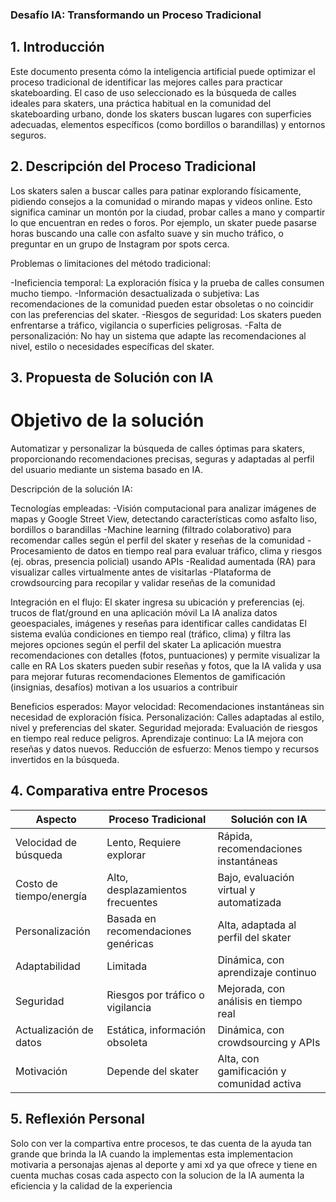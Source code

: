### Desafío IA: Transformando un Proceso Tradicional

## 1. Introducción
  Este documento presenta cómo la inteligencia artificial puede optimizar el proceso tradicional de identificar las mejores calles para practicar skateboarding. El caso de uso seleccionado es la búsqueda de calles ideales para skaters, una práctica habitual en la comunidad del skateboarding urbano, donde los skaters buscan lugares con superficies adecuadas, elementos específicos (como bordillos o barandillas) y entornos seguros.
  
## 2. Descripción del Proceso Tradicional
  Los skaters salen a buscar calles para patinar explorando físicamente, pidiendo consejos a la comunidad o mirando mapas y videos online. Esto significa caminar un montón por la ciudad, probar calles a mano y compartir lo que encuentran en redes o foros. Por ejemplo, un skater puede pasarse horas buscando una calle con asfalto suave y sin mucho tráfico, o preguntar en un grupo de Instagram por spots cerca.
  
  Problemas o limitaciones del método tradicional:
  
  -Ineficiencia temporal: La exploración física y la prueba de calles consumen mucho tiempo.
  -Información desactualizada o subjetiva: Las recomendaciones de la comunidad pueden estar obsoletas o no coincidir con las preferencias del skater.
  -Riesgos de seguridad: Los skaters pueden enfrentarse a tráfico, vigilancia o superficies peligrosas.
  -Falta de personalización: No hay un sistema que adapte las recomendaciones al nivel, estilo o necesidades específicas del skater.

## 3. Propuesta de Solución con IA

# Objetivo de la solución
  Automatizar y personalizar la búsqueda de calles óptimas para skaters, proporcionando recomendaciones precisas, seguras y adaptadas al perfil del usuario mediante un sistema basado en IA.
  
  Descripción de la solución IA:

  Tecnologías empleadas:
  -Visión computacional para analizar imágenes de mapas y Google Street View, detectando características como asfalto liso, bordillos o barandillas
  -Machine learning (filtrado colaborativo) para recomendar calles según el perfil del skater y reseñas de la comunidad
  -Procesamiento de datos en tiempo real para evaluar tráfico, clima y riesgos (ej. obras, presencia policial) usando APIs
  -Realidad aumentada (RA) para visualizar calles virtualmente antes de visitarlas
  -Plataforma de crowdsourcing para recopilar y validar reseñas de la comunidad
  
  Integración en el flujo:
  El skater ingresa su ubicación y preferencias (ej. trucos de flat/ground en una aplicación móvil
  La IA analiza datos geoespaciales, imágenes y reseñas para identificar calles candidatas
  El sistema evalúa condiciones en tiempo real (tráfico, clima) y filtra las mejores opciones según el perfil del skater
  La aplicación muestra recomendaciones con detalles (fotos, puntuaciones) y permite visualizar la calle en RA
  Los skaters pueden subir reseñas y fotos, que la IA valida y usa para mejorar futuras recomendaciones
  Elementos de gamificación (insignias, desafíos) motivan a los usuarios a contribuir
  
  Beneficios esperados:
  Mayor velocidad: Recomendaciones instantáneas sin necesidad de exploración física.
  Personalización: Calles adaptadas al estilo, nivel y preferencias del skater.
  Seguridad mejorada: Evaluación de riesgos en tiempo real reduce peligros.
  Aprendizaje continuo: La IA mejora con reseñas y datos nuevos.
  Reducción de esfuerzo: Menos tiempo y recursos invertidos en la búsqueda.

## 4. Comparativa entre Procesos

| Aspecto                    | Proceso Tradicional                 | Solución con IA                           |
|----------------------------|-------------------------------------|-------------------------------------------|
| Velocidad de búsqueda      | Lento, Requiere explorar            | Rápida, recomendaciones instantáneas      |
| Costo de tiempo/energía    | Alto, desplazamientos frecuentes    | Bajo, evaluación virtual y automatizada   |
| Personalización            | Basada en recomendaciones genéricas | Alta, adaptada al perfil del skater       |
| Adaptabilidad              | Limitada                            | Dinámica, con aprendizaje continuo        |
| Seguridad	                 | Riesgos por tráfico o vigilancia	   | Mejorada, con análisis en tiempo real     |
| Actualización de datos	   | Estática, información obsoleta	     | Dinámica, con crowdsourcing y APIs        |
| Motivación                 | Depende del skater	                 | Alta, con gamificación y comunidad activa |

## 5. Reflexión Personal

Solo con ver la compartiva entre procesos, te das cuenta de la ayuda tan grande que brinda la IA cuando la implementas
esta implementacion motivaria a personajas ajenas al deporte y ami xd ya que ofrece y tiene en cuenta muchas cosas
cada aspecto con la solucion de la IA aumenta la eficiencia y la calidad de la experiencia

